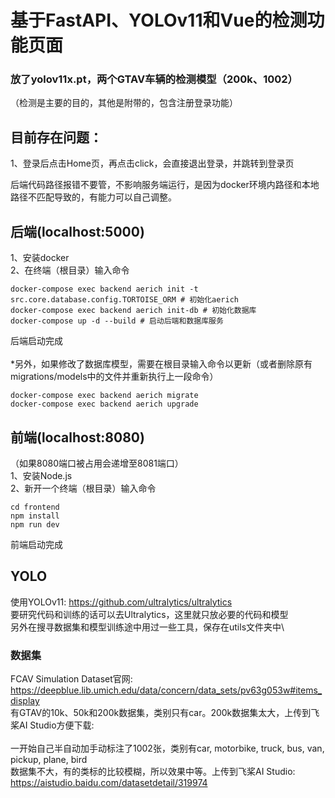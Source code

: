 # 基于FastAPI、YOLOv11和Vue的检测功能页面
### 放了yolov11x.pt，两个GTAV车辆的检测模型（200k、1002）
（检测是主要的目的，其他是附带的，包含注册登录功能）
## 目前存在问题：
1、登录后点击Home页，再点击click，会直接退出登录，并跳转到登录页

后端代码路径报错不要管，不影响服务端运行，是因为docker环境内路径和本地路径不匹配导致的，有能力可以自己调整。
## 后端(localhost:5000)
1、安装docker\
2、在终端（根目录）输入命令
```
docker-compose exec backend aerich init -t src.core.database.config.TORTOISE_ORM # 初始化aerich
docker-compose exec backend aerich init-db # 初始化数据库
docker-compose up -d --build # 启动后端和数据库服务
```
后端启动完成\
\
*另外，如果修改了数据库模型，需要在根目录输入命令以更新（或者删除原有migrations/models中的文件并重新执行上一段命令）
```
docker-compose exec backend aerich migrate
docker-compose exec backend aerich upgrade
```
## 前端(localhost:8080)
（如果8080端口被占用会递增至8081端口）\
1、安装Node.js\
2、新开一个终端（根目录）输入命令
```
cd frontend
npm install
npm run dev
```
前端启动完成
## YOLO
使用YOLOv11: https://github.com/ultralytics/ultralytics \
要研究代码和训练的话可以去Ultralytics，这里就只放必要的代码和模型\
另外在搜寻数据集和模型训练途中用过一些工具，保存在utils文件夹中\
### 数据集
FCAV Simulation Dataset官网: https://deepblue.lib.umich.edu/data/concern/data_sets/pv63g053w#items_display \
有GTAV的10k、50k和200k数据集，类别只有car。200k数据集太大，上传到飞桨AI Studio方便下载:  \
\
一开始自己半自动加手动标注了1002张，类别有car, motorbike, truck, bus, van, pickup, plane, bird\
数据集不大，有的类标的比较模糊，所以效果中等。上传到飞桨AI Studio: https://aistudio.baidu.com/datasetdetail/319974



